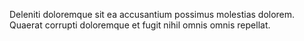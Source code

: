 Deleniti doloremque sit ea accusantium possimus molestias dolorem.
Quaerat corrupti doloremque et fugit nihil omnis omnis repellat.